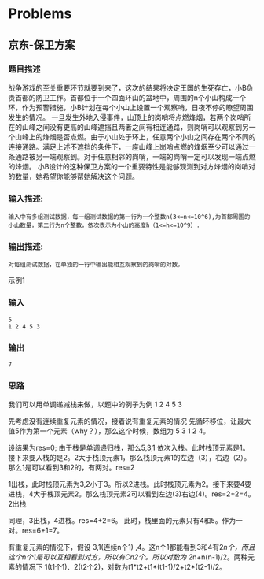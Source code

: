# Problems

## 京东-保卫方案

### 题目描述

战争游戏的至关重要环节就要到来了，这次的结果将决定王国的生死存亡，小B负责首都的防卫工作。首都位于一个四面环山的盆地中，周围的n个小山构成一个环，作为预警措施，小B计划在每个小山上设置一个观察哨，日夜不停的瞭望周围发生的情况。 一旦发生外地入侵事件，山顶上的岗哨将点燃烽烟，若两个岗哨所在的山峰之间没有更高的山峰遮挡且两者之间有相连通路，则岗哨可以观察到另一个山峰上的烽烟是否点燃。由于小山处于环上，任意两个小山之间存在两个不同的连接通路。满足上述不遮挡的条件下，一座山峰上岗哨点燃的烽烟至少可以通过一条通路被另一端观察到。对于任意相邻的岗哨，一端的岗哨一定可以发现一端点燃的烽烟。 小B设计的这种保卫方案的一个重要特性是能够观测到对方烽烟的岗哨对的数量，她希望你能够帮她解决这个问题。

### 输入描述:

```
输入中有多组测试数据，每一组测试数据的第一行为一个整数n(3<=n<=10^6),为首都周围的小山数量，第二行为n个整数，依次表示为小山的高度h（1<=h<=10^9）.
```

### 输出描述:

```
对每组测试数据，在单独的一行中输出能相互观察到的岗哨的对数。
```

示例1

### 输入

```
5
1 2 4 5 3
```

### 输出

```
7
```

### 思路

我们可以用单调递减栈来做，以题中的例子为例 1 2 4 5 3

先考虑没有连续重复元素的情况，接着说有重复元素的情况 
先循环移位，让最大值5作为第一个元素（why？），那么这个时候，数组为 5 3 1 2 4。

设结果为res=0; 
由于栈是单调递归栈，那么5,3,1 依次入栈。此时栈顶元素是1。接下来要入栈的是2。2大于栈顶元素1，那么栈顶元素1的左边（3），右边（2）。那么1是可以看到3和2的，有两对。res=2

1出栈，此时栈顶元素为3,2小于3。所以2进栈。此时栈顶元素为2。接下来要4要进栈，4大于栈顶元素2。那么栈顶元素2可以看到左边(3)右边(4)。res=2+2=4。2出栈

同理，3出栈，4进栈。res=4+2=6。 
此时，栈里面的元素只有4和5。作为一对。res=6+1=7。

有重复元素的情况下，假设 3,1(连续n个1) ,4。这n个1都能看到3和4有2*n个，而且这个n个1是可以互相看到对方，所以有Cn2个。所以对数为 2*n+n(n-1)/2。两种元素的情况下 1(t1个1)、2(t2个2)，对数为t1\*t2+t1\*(t1-1)/2+t2*(t2-1)/2。



